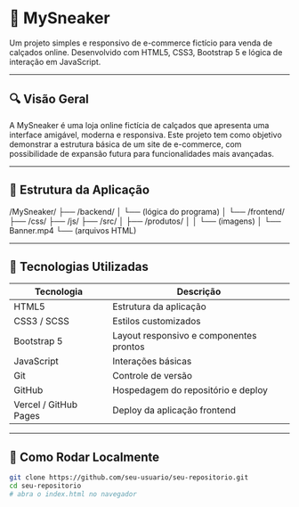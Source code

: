 # 👟 MySneaker

Um projeto simples e responsivo de e-commerce fictício para venda de calçados online. Desenvolvido com HTML5, CSS3, Bootstrap 5 e lógica de interação em JavaScript.

---

## 🔍 Visão Geral

A MySneaker é uma loja online fictícia de calçados que apresenta uma interface amigável, moderna e responsiva. Este projeto tem como objetivo demonstrar a estrutura básica de um site de e-commerce, com possibilidade de expansão futura para funcionalidades mais avançadas.

---

## 🧱 Estrutura da Aplicação

/MySneaker/
├── /backend/
│   └── (lógica do programa)
│
└── /frontend/
    ├── /css/
    ├── /js/
    ├── /src/
    │   ├── /produtos/
    │   │   └── (imagens)
    │   └── Banner.mp4
    └── (arquivos HTML)

---

## 🚀 Tecnologias Utilizadas

| Tecnologia  | Descrição                                     |
|-------------|-----------------------------------------------|
| HTML5       | Estrutura da aplicação                        |
| CSS3 / SCSS | Estilos customizados                          |
| Bootstrap 5 | Layout responsivo e componentes prontos       |
| JavaScript  | Interações básicas                            |
| Git         | Controle de versão                            |
| GitHub      | Hospedagem do repositório e deploy            |
| Vercel / GitHub Pages | Deploy da aplicação frontend         |

---

## 🔧 Como Rodar Localmente

```bash
git clone https://github.com/seu-usuario/seu-repositorio.git
cd seu-repositorio
# abra o index.html no navegador
